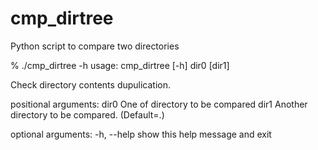 # cmp_dirtree
Python script to compare two directories

%  ./cmp_dirtree -h
usage: cmp_dirtree [-h] dir0 [dir1]

Check directory contents dupulication.

positional arguments:
  dir0        One of directory to be compared
  dir1        Another directory to be compared. (Default=.)

optional arguments:
  -h, --help  show this help message and exit
